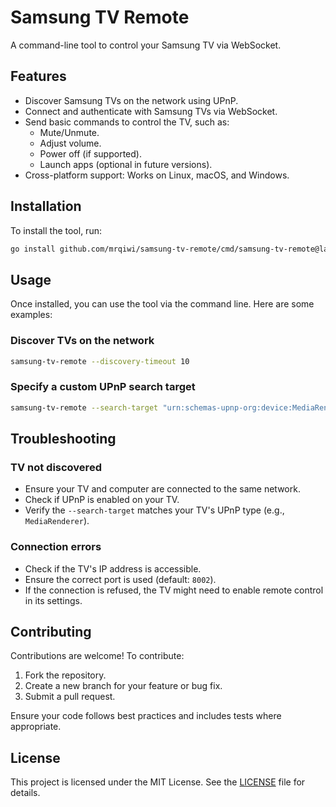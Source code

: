 # Samsung TV Remote

A command-line tool to control your Samsung TV via WebSocket.

## Features
- Discover Samsung TVs on the network using UPnP.
- Connect and authenticate with Samsung TVs via WebSocket.
- Send basic commands to control the TV, such as:
  - Mute/Unmute.
  - Adjust volume.
  - Power off (if supported).
  - Launch apps (optional in future versions).
- Cross-platform support: Works on Linux, macOS, and Windows.

## Installation
To install the tool, run:
```bash
go install github.com/mrqiwi/samsung-tv-remote/cmd/samsung-tv-remote@latest
```

## Usage
Once installed, you can use the tool via the command line. Here are some examples:

### Discover TVs on the network
```bash
samsung-tv-remote --discovery-timeout 10
```

### Specify a custom UPnP search target
```bash
samsung-tv-remote --search-target "urn:schemas-upnp-org:device:MediaRenderer:1"
```

## Troubleshooting
### TV not discovered
- Ensure your TV and computer are connected to the same network.
- Check if UPnP is enabled on your TV.
- Verify the `--search-target` matches your TV's UPnP type (e.g., `MediaRenderer`).

### Connection errors
- Check if the TV's IP address is accessible.
- Ensure the correct port is used (default: `8002`).
- If the connection is refused, the TV might need to enable remote control in its settings.

## Contributing
Contributions are welcome! To contribute:
1. Fork the repository.
2. Create a new branch for your feature or bug fix.
3. Submit a pull request.

Ensure your code follows best practices and includes tests where appropriate.

## License
This project is licensed under the MIT License. See the [LICENSE](LICENSE) file for details.